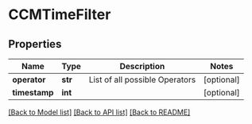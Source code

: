# CCMTimeFilter

## Properties
Name | Type | Description | Notes
------------ | ------------- | ------------- | -------------
**operator** | **str** | List of all possible Operators | [optional] 
**timestamp** | **int** |  | [optional] 

[[Back to Model list]](../README.md#documentation-for-models) [[Back to API list]](../README.md#documentation-for-api-endpoints) [[Back to README]](../README.md)

